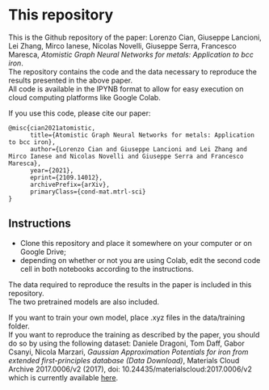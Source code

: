 # This repository

This is the Github repository of the paper:
Lorenzo Cian, Giuseppe Lancioni, Lei Zhang, Mirco Ianese, Nicolas Novelli, Giuseppe Serra, Francesco Maresca, *Atomistic Graph Neural Networks for metals: Application to bcc iron*.  
The repository contains the code and the data necessary to reproduce the results presented in the above paper.  
All code is available in the IPYNB format to allow for easy execution on cloud computing platforms like Google Colab. 

If you use this code, please cite our paper:
```
@misc{cian2021atomistic,
      title={Atomistic Graph Neural Networks for metals: Application to bcc iron}, 
      author={Lorenzo Cian and Giuseppe Lancioni and Lei Zhang and Mirco Ianese and Nicolas Novelli and Giuseppe Serra and Francesco Maresca},
      year={2021},
      eprint={2109.14012},
      archivePrefix={arXiv},
      primaryClass={cond-mat.mtrl-sci}
}
```


## Instructions

- Clone this repository and place it somewhere on your computer or on Google Drive;
- depending on whether or not you are using Colab, edit the second code cell in both notebooks according to the instructions.

The data required to reproduce the results in the paper is included in this repository.  
The two pretrained models are also included.

If you want to train your own model, place .xyz files in the data/training folder.  
If you want to reproduce the training as described by the paper, you should do so by using the following dataset: Daniele Dragoni, Tom Daff, Gabor Csanyi, Nicola Marzari, *Gaussian Approximation Potentials for iron from extended first-principles database (Data Download)*, Materials Cloud Archive 2017.0006/v2 (2017), doi: 10.24435/materialscloud:2017.0006/v2  
which is currently available [here](https://archive.materialscloud.org/2017.0006/v2).
